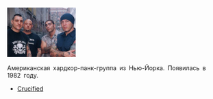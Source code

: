 ![](agnostic_front.jpg)

Американская хардкор-панк-группа из Нью-Йорка. Появилась в 1982 году.

* [Crucified](Crucified)